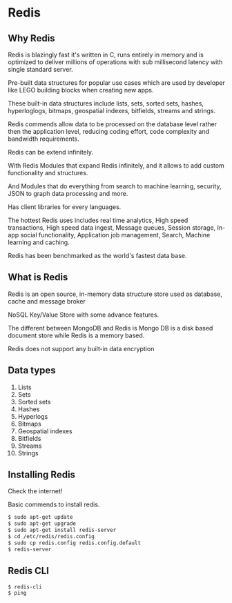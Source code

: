 # Redis

## Why Redis

Redis is blazingly fast it's written in C, runs entirely in memory and is optimized to deliver millions of operations with sub millisecond latency with single standard server.

Pre-built data structures for popular use cases which are used by developer like LEGO building blocks when creating new apps.

These built-in data structures include lists, sets, sorted sets, hashes, hyperloglogs, bitmaps, geospatial indexes, bitfields, streams and strings.

Redis commends allow data to be processed on the database level rather then the application level, reducing coding effort, code complexity and bandwidth requirements.

Redis can be extend infinitely.

With Redis Modules that expand Redis infinitely, and it allows to add custom functionality and structures.

And Modules that do everything from search to machine learning, security, JSON to graph data processing and more.

Has client libraries for every languages.

The hottest Redis uses includes real time analytics, High speed transactions, High speed data ingest, Message queues, Session storage, In-app social functionality, Application job management, Search, Machine learning and caching.

Redis has been benchmarked as the world's fastest data base.

## What is Redis

Redis is an open source, in-memory data structure store used as database, cache and message broker

NoSQL Key/Value Store with some advance features.

The different between MongoDB and Redis is Mongo DB is a disk based document store while Redis is a memory based.

Redis does not support any built-in data encryption

## Data types

1. Lists
2. Sets
3. Sorted sets
4. Hashes
5. Hyperlogs
6. Bitmaps
7. Geospatial indexes
8. Bitfields
9. Streams
10. Strings

## Installing Redis

Check the internet!

Basic commends to install redis.

```bash
$ sudo apt-get update
$ sudo apt-get upgrade
$ sudo apt-get install redis-server
$ cd /etc/redis/redis.config
$ sudo cp redis.config redis.config.default
$ redis-server
```

## Redis CLI

```bash
$ redis-cli
$ ping
```
